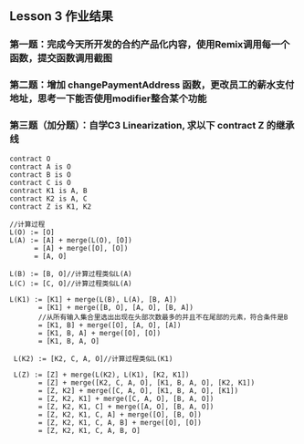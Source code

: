 ## Lesson 3 作业结果
### 第一题：完成今天所开发的合约产品化内容，使用Remix调用每一个函数，提交函数调用截图
### 第二题：增加 changePaymentAddress 函数，更改员工的薪水支付地址，思考一下能否使用modifier整合某个功能
### 第三题（加分题）：自学C3 Linearization, 求以下 contract Z 的继承线
```
contract O
contract A is O
contract B is O
contract C is O
contract K1 is A, B
contract K2 is A, C
contract Z is K1, K2

//计算过程
L(O) := [O]
L(A) := [A] + merge(L(O), [O])
      = [A] + merge([O], [O])
      = [A, O]
      
L(B) := [B, O]//计算过程类似L(A)
L(C) := [C, O]//计算过程类似L(A)

L(K1) := [K1] + merge(L(B), L(A), [B, A])
       = [K1] + merge([B, O], [A, O], [B, A])
       //从所有输入集合里选出出现在头部次数最多的并且不在尾部的元素，符合条件是B
       = [K1, B] + merge([O], [A, O], [A])
       = [K1, B, A] + merge([O], [O])
       = [K1, B, A, O]
       
 L(K2) := [K2, C, A, O]//计算过程类似L(K1)
 
 L(Z) := [Z] + merge(L(K2), L(K1), [K2, K1])
       = [Z] + merge([K2, C, A, O], [K1, B, A, O], [K2, K1])
       = [Z, K2] + merge([C, A, O], [K1, B, A, O], [K1])
       = [Z, K2, K1] + merge([C, A, O], [B, A, O])
       = [Z, K2, K1, C] + merge([A, O], [B, A, O])
       = [Z, K2, K1, C, A] + merge([O], [B, O])
       = [Z, K2, K1, C, A, B] + merge([O], [O])
       = [Z, K2, K1, C, A, B, O]
```

